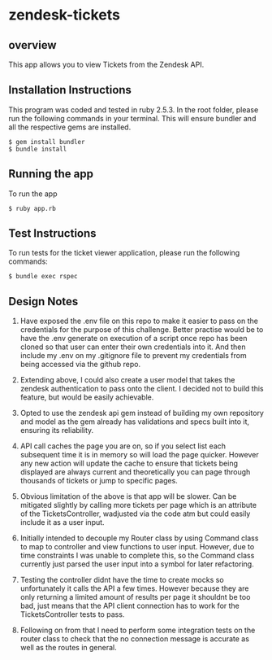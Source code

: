 # zendesk-tickets
## overview

This app allows you to view Tickets from the Zendesk API.

## Installation Instructions
This program was coded and tested in ruby 2.5.3.
In the root folder, please run the following commands in your terminal. This will ensure bundler and all the respective gems are installed.

    $ gem install bundler
    $ bundle install
    
    
## Running the app
To run the app

    $ ruby app.rb 

## Test Instructions
To run tests for the ticket viewer application, please run the following commands:

    $ bundle exec rspec
    
## Design Notes

1. Have exposed the .env file on this repo to make it easier to pass on the credentials for the purpose of this challenge.  Better practise would be to have the .env generate on execution of a script once repo has been cloned so that user can enter their own credentials into it.  And then include my .env on my .gitignore file to prevent my credentials from being accessed via the github repo.

2. Extending above, I could also create a user model that takes the zendesk authentication to pass onto the client.  I decided not to build this feature, but would be easily achievable.

3. Opted to use the zendesk api gem instead of building my own repository and model as the gem already has validations and specs built into it, ensuring its reliability.

4. API call caches the page you are on, so if you select list each subsequent time it is in memory so will load the page quicker.  However any new action will update the cache to ensure that tickets being displayed are always current and theoretically you can page through thousands of tickets or jump to specific pages.

5. Obvious limitation of the above is that app will be slower.  Can be mitigated slightly by calling more tickets per page which is an attribute of the TicketsController, wadjusted via the code atm but could easily include it as a user input.

6. Initially intended to decouple my Router class by using Command class to map to controller and view functions to user input.  However, due to time constraints I was unable to complete this, so the Command class currently just parsed the user input into a symbol for later refactoring.

7. Testing the controller didnt have the time to create mocks so unfortunately it calls the API a few times.  However because they are only returning a limited amount of results per page it shouldnt be too bad, just means that the API client connection has to work for the TicketsController tests to pass.

8. Following on from that I need to perform some integration tests on the router class to check that the no connection message is accurate as well as the routes in general.
